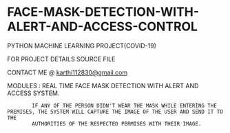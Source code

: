 # FACE-MASK-DETECTION-WITH-ALERT-AND-ACCESS-CONTROL
PYTHON MACHINE  LEARNING PROJECT(COVID-19) 



FOR PROJECT DETAILS SOURCE FILE 

CONTACT ME @  karthi112830@gmail.com

MODULES :
REAL TIME FACE MASK DETECTION WITH ALERT AND ACCESS SYSTEM.

			IF ANY OF THE PERSON DIDN'T WEAR THE MASK WHILE ENTERING THE PREMISES, THE SYSTEM WILL CAPTURE THE IMAGE OF THE USER AND SEND IT TO THE 
			AUTHORITIES OF THE RESPECTED PERMISES WITH THEIR IMAGE.
			
